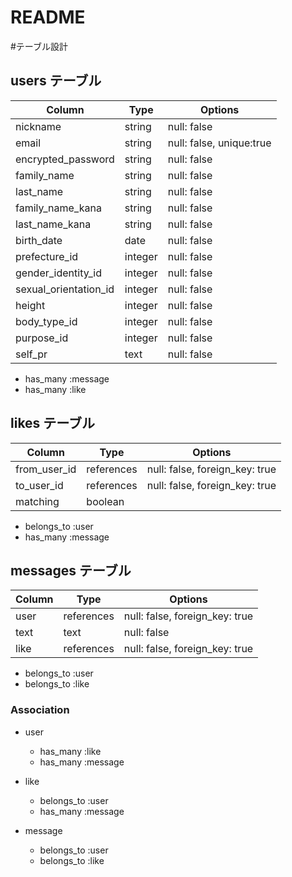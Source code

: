 # README
#テーブル設計

## users テーブル

|Column                |Type    |Options     |
|----------------------|--------|------------|
|nickname              |string  |null: false |
|email                 |string  |null: false, unique:true |
|encrypted_password    |string  |null: false |
|family_name           |string  |null: false |
|last_name             |string  |null: false |
|family_name_kana      |string  |null: false |
|last_name_kana        |string  |null: false |
|birth_date            |date    |null: false |
|prefecture_id         |integer |null: false |
|gender_identity_id    |integer |null: false |
|sexual_orientation_id |integer |null: false |
|height                |integer |null: false |
|body_type_id          |integer |null: false |
|purpose_id            |integer |null: false |
|self_pr               |text    |null: false |

- has_many :message
- has_many :like

## likes テーブル

|Column             |Type       |Options     |
|-------------------|-----------|------------|
|from_user_id       |references |null: false, foreign_key: true |
|to_user_id         |references |null: false, foreign_key: true |
|matching           |boolean    |            |

- belongs_to :user
- has_many :message

## messages テーブル
|Column             |Type       |Options  |
|-------------------|-----------|---------|
|user               |references |null: false, foreign_key: true |
|text               |text       |null: false |
|like               |references |null: false, foreign_key: true |

- belongs_to :user
- belongs_to :like


### Association
- user
   - has_many :like
   - has_many :message

- like
   - belongs_to :user
   - has_many :message

- message
   - belongs_to :user
   - belongs_to :like
  

